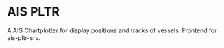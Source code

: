# AIS PLTR

A AIS Chartplotter for display positions and tracks of vessels. Frontend for ais-pltr-srv.
